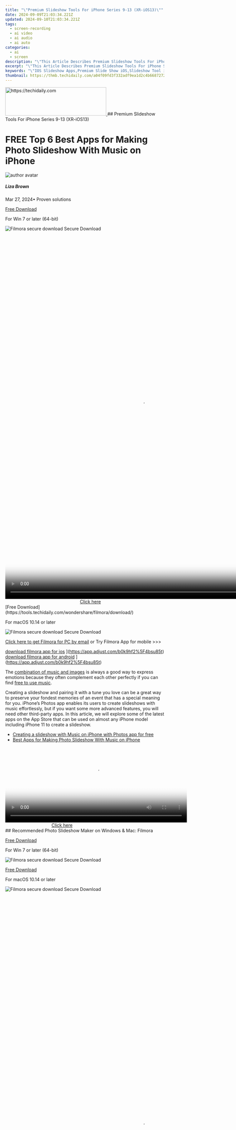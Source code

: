 ```yaml
---
title: "\"Premium Slideshow Tools For iPhone Series 9-13 (XR-iOS13)\""
date: 2024-09-09T21:03:34.221Z
updated: 2024-09-10T21:03:34.221Z
tags: 
  - screen-recording
  - ai video
  - ai audio
  - ai auto
categories: 
  - ai
  - screen
description: "\"This Article Describes Premium Slideshow Tools For iPhone Series 9-13 (XR-iOS13)\""
excerpt: "\"This Article Describes Premium Slideshow Tools For iPhone Series 9-13 (XR-iOS13)\""
keywords: "\"IOS Slideshow Apps,Premium Slide Show iOS,Slideshow Tool iPhones XR-iOS,IPhone Slideshow iOS13 Tools,Top Slideshows iOS Series 9-13,Mobile Slideshow Software,High-Quality iPhone Slides\""
thumbnail: https://thmb.techidaily.com/a04f09fd3f332adf9ea1d2c4b6687272d88f08a364f88560f34c633d621d6cbc.jpg
---
```


<!-- affiliate ads begin -->
<a href="https://wigfever.sjv.io/c/5597632/2014857/22899" target="_top" id="2014857">
  <img src="//a.impactradius-go.com/display-ad/22899-2014857" border="0" alt="https://techidaily.com" width="320" height="90"/>
</a>
<img height="0" width="0" src="https://wigfever.sjv.io/i/5597632/2014857/22899" style="position:absolute;visibility:hidden;" border="0" />
<!-- affiliate ads end -->
## Premium Slideshow Tools For iPhone Series 9-13 (XR-iOS13)

# FREE Top 6 Best Apps for Making Photo Slideshow With Music on iPhone

![author avatar](https://lh5.googleusercontent.com/-AIMmjowaFs4/AAAAAAAAAAI/AAAAAAAAABc/Y5UmwDaI7HU/s250-c-k/photo.jpg)

##### Liza Brown

 Mar 27, 2024• Proven solutions

[Free Download](https://tools.techidaily.com/wondershare/filmora/download/)

For Win 7 or later (64-bit)

![Filmora secure download](https://images.wondershare.com/filmora/images/store/secure.png) Secure Download

<!-- affiliate ads begin -->
<span id="1542129">
					<video width="864" height="1152" style="cursor:pointer"
           poster="//a.impactradius-go.com/display-clicktoplayimage/1542129.png"
           onclick="if(!this.playClicked){this.play();this.setAttribute('controls',true);this.playClicked=true;}">
	   <source src="//a.impactradius-go.com/display-ad/16836-1542129">
	   <img src="//a.impactradius-go.com/display-clicktoplayimage/1542129.png" style="border: none; height: 100%; width: 100%; object-fit: contain">
	</video>
	<div style="width:540px;text-align:center"><a href="javascript:window.open(decodeURIComponent('https%3A%2F%2F25home.pxf.io%2Fc%2F5597632%2F1542129%2F16836'), '_blank');void(0);">Click here</a></div>
</span>
<img height="0" width="0" src="https://imp.pxf.io/i/5597632/1542129/16836" style="position:absolute;visibility:hidden;" border="0" />
<!-- affiliate ads end -->
[Free Download](https://tools.techidaily.com/wondershare/filmora/download/)

For macOS 10.14 or later

![Filmora secure download](https://images.wondershare.com/filmora/images/store/secure.png) Secure Download

[Click here to get Filmora for PC by email](https://tools.techidaily.com/wondershare/filmora/download/)
or Try Filmora App for mobile >>>

[download filmora app for ios](https://images.wondershare.com/filmorago/article-common/app_store.svg) ](https://app.adjust.com/b0k9hf2%5F4bsu85t) [download filmora app for android](https://images.wondershare.com/filmorago/article-common/google_play.svg) ](https://app.adjust.com/b0k9hf2%5F4bsu85t)

The [combination of music and images](https://tools.techidaily.com/wondershare/filmora/download/) is always a good way to express emotions because they often complement each other perfectly if you can find [free to use music](https://tools.techidaily.com/wondershare/filmora/download/).

Creating a slideshow and pairing it with a tune you love can be a great way to preserve your fondest memories of an event that has a special meaning for you. iPhone’s Photos app enables its users to create slideshows with music effortlessly, but if you want some more advanced features, you will need other third-party apps. In this article, we will explore some of the latest apps on the App Store that can be used on almost any iPhone model including iPhone 11 to create a slideshow.

* [Creating a slideshow with Music on iPhone with Photos app for free](#how%5Fto%5Fcreate-slideshow%5Fwith%5Fmusic%5Fon%5FiPhone%5FPhotos%5Fapp)
* [Best Apps for Making Photo Slideshow With Music on iPhone](#best%5Fapps%5Ffor%5Fmaking%5Fphotoslideshow%5Fon%5FiPhone)

<!-- affiliate ads begin -->
<span id="1983584">
					<video width="576" height="240" style="cursor:pointer"
           poster="//a.impactradius-go.com/display-clicktoplayimage/1983584.png"
           onclick="if(!this.playClicked){this.play();this.setAttribute('controls',true);this.playClicked=true;}">
	   <source src="//a.impactradius-go.com/display-ad/22993-1983584">
	   <img src="//a.impactradius-go.com/display-clicktoplayimage/1983584.png" style="border: none; height: 100%; width: 100%; object-fit: contain">
	</video>
	<div style="width:360px;text-align:center"><a href="javascript:window.open(decodeURIComponent('https%3A%2F%2Fhomestyler.sjv.io%2Fc%2F5597632%2F1983584%2F22993'), '_blank');void(0);">Click here</a></div>
</span>
<img height="0" width="0" src="https://imp.pxf.io/i/5597632/1983584/22993" style="position:absolute;visibility:hidden;" border="0" />
<!-- affiliate ads end -->
## Recommended Photo Slideshow Maker on Windows & Mac: Filmora

[Free Download](https://tools.techidaily.com/wondershare/filmora/download/)

For Win 7 or later (64-bit)

![Filmora secure download](https://images.wondershare.com/filmora/images/store/secure.png) Secure Download

[Free Download](https://tools.techidaily.com/wondershare/filmora/download/)

For macOS 10.14 or later

![Filmora secure download](https://images.wondershare.com/filmora/images/store/secure.png) Secure Download

<!-- affiliate ads begin -->
<span id="2135472">
					<video width="864" height="1536" style="cursor:pointer"
           poster="//a.impactradius-go.com/display-clicktoplayimage/2135472.png"
           onclick="if(!this.playClicked){this.play();this.setAttribute('controls',true);this.playClicked=true;}">
	   <source src="//a.impactradius-go.com/display-ad/18498-2135472">
	   <img src="//a.impactradius-go.com/display-clicktoplayimage/2135472.png" style="border: none; height: 100%; width: 100%; object-fit: contain">
	</video>
	<div style="width:540px;text-align:center"><a href="javascript:window.open(decodeURIComponent('https%3A%2F%2Funicoeye.pxf.io%2Fc%2F5597632%2F2135472%2F18498'), '_blank');void(0);">Click here</a></div>
</span>
<img height="0" width="0" src="https://imp.pxf.io/i/5597632/2135472/18498" style="position:absolute;visibility:hidden;" border="0" />
<!-- affiliate ads end -->
[Click here to get Filmora for PC by email](https://tools.techidaily.com/wondershare/filmora/download/)
or Try Filmora App for mobile >>>

[download filmora app for ios](https://images.wondershare.com/filmorago/article-common/app_store.svg) ](https://app.adjust.com/b0k9hf2%5F4bsu85t) [download filmora app for android](https://images.wondershare.com/filmorago/article-common/google_play.svg) ](https://app.adjust.com/b0k9hf2%5F4bsu85t)

* **Built-in Transitions:** You can apply transitions to selected clips or apply transitions randomly
* **Built-in Music and Sound Effects:** different genres of audio files for various types of slideshow
* **More friendly in making photo slideshow:** Set to Crop to Fit to crop photos or apply Pan&Zoom to add Ken Burns effects automatically

If you want to have full control and more advanced editing options, we recommend using [Filmora](https://tools.techidaily.com/wondershare/filmora/download/) on desktop \[Windows & Mac\] to help you make slideshows. Filmora has more than 150 effects to beautify your slideshow. There is an Audio library which provides several different style music for you to choose. Besides, it supports importing photos from various devices, including iPhone and iPad.

Check the ultimate guide about [Making a slideshow with music and titles in Filmora](https://tools.techidaily.com/wondershare/filmora/download/). Or learn more from [Wondershare Video Community](https://www.wondershare.com/explore/inspiration.html).

## How to create a slideshow on iPhone with Photos for Free

You can make a photo slideshow of your photos and videos in Photos to share it on social media or view it at any time.

Note: The information is written using the iOS 13 version of the Photos app.

* Launch the Photos app and you will see all photos in **Photos** You can also switch to **Albums** and then select an album you want to work with.
* Tap **Select** on the upper right corner to select the photos and videos you want to include in your slideshow.
* After selecting all photos and videos, tap the **Share** icon at the left bottom of the screen.
* On the pop-up screen, scroll down and then select **Slideshow**. The Photos app will generate a slideshow with music automatically.
* The slideshow will start displaying automatically, you can click **Done** after viewing it or click **Options** to adjust the playback speed of the slideshow, change the slideshow music and theme.

Note: if you have added some videos with background noise in the slideshow, you will hear the background noise and music at the same time. In this case, you may need to [remove and mute the background noise from the video](https://tools.techidaily.com/wondershare/filmora/download/) first. You can use Filmora to do that on Windows and Mac computers. Or you can add photos only to the Slideshow.

Apple has added the Memories feature in the Photos app since iOS 10\. The Memories will display curated collections of significant people, place and holidays automatically. Previously, we’ve posted an article about [how to change and add music to Memory video on iPhone](https://tools.techidaily.com/wondershare/filmora/download/), click to read the detailed information about[how to edit Memory slideshow video](https://tools.techidaily.com/wondershare/filmora/download/).

<!-- affiliate ads begin -->
<a href="https://ephamedtechinc.pxf.io/c/5597632/2120864/26400?prodsku=Mercury" target="_top" id="2120864">
  <img src="//a.impactradius-go.com/display-ad/26400-2120864" border="0" alt="https://techidaily.com" width="728" height="90"/>
</a>
<img height="0" width="0" src="https://ephamedtechinc.pxf.io/i/5597632/2120864/26400?prodsku=Mercury" style="position:absolute;visibility:hidden;" border="0" />
<!-- affiliate ads end -->
## Part 2: 6 Best Apps for Making Photo Slideshows With Music on iPhone 11/XR/XS/X/8/7/6

iPhoneography has never been more popular, and iPhone owners who want to take selfies or capture beautiful landscapes can only benefit from using [iPhone photo editors](https://tools.techidaily.com/wondershare/filmora/download/) that enable them to enhance their photo slideshow with music. These are some of the best photo editing apps for iPhones that will assist you in creating a wide variety of different styles of photo slideshow with music.

| **App**                            | **Price**                   | **System Requirements**    | **User Rating** |
| ---------------------------------- | --------------------------- | -------------------------- | --------------- |
| **Pic Music**                      | FreeOffers In-App Purchases | Requires iOS 8.0 or later  | 4.1             |
| **SlideLab**                       | FreeOffers In-App Purchases | Requires iOS 11 or later   | 4.4             |
| **Flipagram**                      | FreeOffers In-App Purchases | Requires iOS 10.0 or later | 4.4             |
| **SlideShow Maker Photo to Video** | FreeOffers In-App Purchases | Requires iOS 10 or later   | 4.1             |
| **SlideShow Maker**                | FreeOffers In-App Purchases | Requires iOS 10.0 or later | 4.4             |
| **Filmora**                        | FreeOffers In-App Purchases | Requires iOS 11.0 or later | 3.2             |

#### 1\. [Pic Music](https://apps.apple.com/us/app/pic-music-slide-show-maker-video-maker-quote-maker/id762067797)

![slideshow with music
](https://images.wondershare.com/filmora/article-images/pic-music-slide-maker.jpg)

Pic Music is specifically designed to help its users create slideshows with music, but it lacks some of the advanced photo editing features. This best slideshow app lets you use photos from your camera roll and it provides an instant preview, which allows you to readjust the position of the images in the slideshow. Pic Music has its own library of royalty-free music, while it also allows you to record your own voice. Adding text and transitions is also an option that can improve the quality of the photo slideshows created with this app.

Despite the fact that the Pic Music app is free, an in-app purchase is required if you'd like to remove the watermark.

#### 2\. [SlideLab](https://apps.apple.com/us/app/slidelab-add-music-to-photos/id919610704)

![photo slideshow with music
](https://images.wondershare.com/filmora/article-images/slidelab-add-music.jpg)

If you would like to turn your photos into an amazing slideshow that also contains music SlideLab is among the best choices you can make. The app provides a large number of awesome filters that will make each photo in the slideshow unique, while the large collection of transitions can be used to avoid sudden jumps between photos. You can choose songs from the app's music library or use any track you have in your collection.

Despite the fact that the free version of the app is available, an in-app purchase must be made to remove the watermark. SlideLab is a perfect tool for the production of slideshows with music you want to share on social media because it provides a plethora of options which allow you to adjust the duration or the aspect ratio of the slideshow.

#### 3\. [Flipagram](https://apps.apple.com/us/app/flipagram/id1469175283)

![photo slideshow with music
](https://images.wondershare.com/filmora/article-images/flipagram-slideshow-maker.jpg)

Each of the features this slideshow maker app offers will make your slideshow more entertaining. The app contains a music library that is updated daily, which means that you'll never have to worry about the song you want to use in your slideshow. Music filters and effects are influenced by the beats of the song and each filter reacts differently with a different slideshow. Furthermore, you can use the in-app camera to create amazing lip-sync videos, while you can also utilize the photo editing features to enhance your slideshow photos with music.

Besides being an amazing app, Filpgram is also a community with thousands of members and it enables you to share your slideshows and all other creations with like-minded people. This app also lets you share slideshows with music on any social media network you can think of.

#### 4\. [SlideShow Maker Photo to Video](https://apps.apple.com/us/app/slideshow-maker-photo-to-video/id924826256)

![photo slideshow with music
](https://images.wondershare.com/filmora/article-images/slideshow-maker-photo-to-video.jpg)

This photo slideshow app provides adventure, birthday, family, or vintage slideshow styles, and filters, and transitions. Creating a photo slideshow is easy in this app, pick up your photos and videos first, and then select moods, style. You can adjust the slideshow’s length, trim out unwanted part, change the aspect ratio, [add stickers](https://tools.techidaily.com/wondershare/filmora/download/) and texts. And then select the music and trim it accordingly to save it on iPhone or share to Instagram or YouTube directly.

You can choose music from the app’s library or add your own song or voiceover to the photo slideshow. You will need to sign up for the auto-renewable In-App purchase first before accessing the app.

#### 5\. [SlideShow Maker](https://apps.apple.com/us/app/slideshow-maker/id1116573476)

![photo slideshow with music
](https://images.wondershare.com/filmora/article-images/slideshow-maker-video-editor-movie-slide-show.jpg)

This photo video slideshow maker provides excellent editing tools and effects and music for creating a photo slideshow. There are more than 30+ filters, 20+ effects, 50+ unique shapes, and 100+ stickers in this app. You can add themes with effects, texts, and stickers to make a unique story.

To create a slideshow with SlideShow Maker, pick your photos first, and then add effects and your music to the slideshow, set up the length, add texts and sticks, and then share it on social media. If you want to use the in-built music effects and soundtracks, you need to subscribe to the Premium plan.

#### 6\. [Filmora](https://tools.techidaily.com/wondershare/filmora/download/)

 [![Download filmora](https://images.wondershare.com/filmora/guide/google_play.jpg) ](https://app.adjust.com/w06dr6m%5F19za1f6) [![Download filmora](https://images.wondershare.com/filmora/guide/apple_store.jpg)](https://app.adjust.com/w06dr6m%5F19za1f6)

Editing videos or creating photo slideshows with Filmora is a simple three-step process that requires you to select the footage or photos you want to edit, add music to slideshow, filters, or transitions and share it on your social media account. This app features a library of licensed songs, which means that you can simply select the song you like and add it to the slideshow you want to create. In addition, Filmora also features professional video editing tools such as PIP, Color Tuning, or Audio mixer that will allow you to produce amazing slideshows with music. The app can be downloaded for free, but it contains in-app purchases that might increase the quality of your photos and videos.

Above are some of the best apps to make photos with music on iPhone, if you need other solutions, check our picks of [best video makers with music for iOS and Android.](https://tools.techidaily.com/wondershare/filmora/download/)

When creating photos with music on your Mac or Windows computer, we recommend you to try Filmora to empower your imagination. Featuring an Audio Library, various style transitions, effects, filters, overlays and elements, an intuitive interface and visual audio editing, Filmora will help you turn your photos into videos.

[Free Download](https://tools.techidaily.com/wondershare/filmora/download/)

For Win 7 or later (64-bit)

![Filmora secure download](https://images.wondershare.com/filmora/images/store/secure.png) Secure Download

[Free Download](https://tools.techidaily.com/wondershare/filmora/download/)

For macOS 10.14 or later

![Filmora secure download](https://images.wondershare.com/filmora/images/store/secure.png) Secure Download

[Click here to get Filmora for PC by email](https://tools.techidaily.com/wondershare/filmora/download/)
or Try Filmora App for mobile >>>

[download filmora app for ios](https://images.wondershare.com/filmorago/article-common/app_store.svg) ](https://app.adjust.com/b0k9hf2%5F4bsu85t) [download filmora app for android](https://images.wondershare.com/filmorago/article-common/google_play.svg) ](https://app.adjust.com/b0k9hf2%5F4bsu85t)

![author avatar](https://lh5.googleusercontent.com/-AIMmjowaFs4/AAAAAAAAAAI/AAAAAAAAABc/Y5UmwDaI7HU/s250-c-k/photo.jpg)

<!-- affiliate ads begin -->
<a href="https://ephamedtechinc.pxf.io/c/5597632/2137227/26400" target="_top" id="2137227">
  <img src="//a.impactradius-go.com/display-ad/26400-2137227" border="0" alt="https://techidaily.com" width="728" height="90"/>
</a>
<img height="0" width="0" src="https://ephamedtechinc.pxf.io/i/5597632/2137227/26400" style="position:absolute;visibility:hidden;" border="0" />
<!-- affiliate ads end -->
Liza Brown

Liza Brown is a writer and a lover of all things video.

Follow @Liza Brown

<span class="atpl-alsoreadstyle">Also read:</span>
<div><ul>
<li><a href="https://extra-resources.techidaily.com/new-10-leading-4k-displays/"><u>[New] 10 Leading 4K Displays</u></a></li>
<li><a href="https://youtube-zero.techidaily.com/024-approved-avoiding-common-pitfalls-in-pc-based-youtube-video-editing/"><u>[New] 2024 Approved  Avoiding Common Pitfalls in PC-Based YouTube Video Editing</u></a></li>
<li><a href="https://extra-information.techidaily.com/new-assessing-64gb-for-video-file-storing-power/"><u>[New] Assessing 64GB for Video File Storing Power</u></a></li>
<li><a href="https://instagram-videos.techidaily.com/updated-2024-approved-step-by-step-adding-a-flurry-of-images-and-videos-to-your-ig-story/"><u>[Updated] 2024 Approved  Step-by-Step  Adding a Flurry of Images & Videos to Your IG Story</u></a></li>
<li><a href="https://extra-resources.techidaily.com/updated-a-comparative-look-at-rgb-and-srgb-for-designers/"><u>[Updated] A Comparative Look at Rgb and Srgb for Designers</u></a></li>
<li><a href="https://extra-resources.techidaily.com/updated-advancing-training-with-vr-systems/"><u>[Updated] Advancing Training with VR Systems</u></a></li>
<li><a href="https://extra-resources.techidaily.com/updated-arctic-accolades-top-athletes-and-events/"><u>[Updated] Arctic Accolades  Top Athletes & Events</u></a></li>
<li><a href="https://extra-resources.techidaily.com/updated-blending-youtube-audio-features-into-video-projects/"><u>[Updated] Blending YouTube Audio Features Into Video Projects</u></a></li>
<li><a href="https://extra-resources.techidaily.com/updated-boosting-visuals-implementing-filters-on-devices/"><u>[Updated] Boosting Visuals  Implementing Filters on Devices</u></a></li>
<li><a href="https://extra-resources.techidaily.com/updated-caption-kings-and-queens-top-10-mobile-writing-aids-iosandroid/"><u>[Updated] Caption Kings and Queens  Top 10 Mobile Writing Aids (iOS/Android)</u></a></li>
<li><a href="https://extra-resources.techidaily.com/updated-capturing-the-future-an-overview-of-iphone-xs-camera-innovations/"><u>[Updated] Capturing the Future  An Overview of iPhone X's Camera Innovations</u></a></li>
<li><a href="https://fox-direct.techidaily.com/2024-approved-embellish-photographic-canvas-with-outer-glow-effect/"><u>2024 Approved  Embellish Photographic Canvas With Outer Glow Effect</u></a></li>
<li><a href="https://extra-approaches.techidaily.com/2024-approved-link-up-movies-to-your-youtube-compendium/"><u>2024 Approved  Link Up Movies to Your YouTube Compendium</u></a></li>
<li><a href="https://phone-solutions.techidaily.com/android-call-history-recovery-recover-deleted-call-logs-from-x5-by-fonelab-android-recover-call-logs/"><u>Android Call History Recovery - recover deleted call logs from X5</u></a></li>
<li><a href="https://blog-min.techidaily.com/apple-watch-series-9-analysis-consistent-quality-through-the-generations/"><u>Apple Watch Series 9 Analysis: Consistent Quality Through the Generations</u></a></li>
<li><a href="https://android-unlock.techidaily.com/best-motorola-moto-g14-pattern-lock-removal-tools-remove-android-pattern-lock-without-losing-data-by-drfone-android/"><u>Best Motorola Moto G14 Pattern Lock Removal Tools Remove Android Pattern Lock Without Losing Data</u></a></li>
<li><a href="https://extra-resources.techidaily.com/dji-takes-flight-the-game-changing-faceoff-of-mavic-air-vs-spark/"><u>DJI Takes Flight  The Game-Changing Faceoff of Mavic Air Vs. Spark</u></a></li>
<li><a href="https://extra-resources.techidaily.com/effortless-avi-gif-conversion-using-filmora-tools/"><u>Effortless AVI-GIF Conversion Using Filmora Tools</u></a></li>
<li><a href="https://extra-resources.techidaily.com/elevate-your-content-the-essential-video-tutorial-for-youtube-photos/"><u>Elevate Your Content  The Essential Video Tutorial for YouTube Photos</u></a></li>
<li><a href="https://extra-resources.techidaily.com/expert-strategies-for-enhanced-media-experience-with-vlc/"><u>Expert Strategies for Enhanced Media Experience with VLC</u></a></li>
<li><a href="https://phone-solutions.techidaily.com/how-to-bypass-frp-on-samsung-galaxy-s24-ultra-by-drfone-android-unlock-remove-google-frp/"><u>How To Bypass FRP on Samsung Galaxy S24 Ultra</u></a></li>
<li><a href="https://extra-resources.techidaily.com/in-2024-camera-quest-gopro-hero5-b-vs-session-edition/"><u>In 2024, Camera Quest – GoPro Hero5 B vs Session Edition</u></a></li>
<li><a href="https://extra-resources.techidaily.com/in-2024-crafty-laughter-your-adobe-guide/"><u>In 2024, Crafty Laughter  Your Adobe Guide</u></a></li>
<li><a href="https://youtube-stream.techidaily.com/in-2024-maximize-engagement-with-custom-youtube-thumbnails/"><u>In 2024, Maximize Engagement with Custom YouTube Thumbnails</u></a></li>
<li><a href="https://tech-revival.techidaily.com/modify-proton-vpn-email-settings-and-navigating-through-the-truth-about-the-chatgpt-windows-version/"><u>Modify Proton VPN Email Settings & Navigating Through the Truth About the ChatGPT Windows Version</u></a></li>
<li><a href="https://buynow-help.techidaily.com/moments-in-motion-the-top-cameras-for-less-than-100/"><u>Moments in Motion: The Top Cameras for Less Than $100</u></a></li>
<li><a href="https://extra-resources.techidaily.com/no-1s-choice-optimal-sierra-video-apps/"><u>No. 1'S Choice  Optimal Sierra Video Apps</u></a></li>
<li><a href="https://extra-resources.techidaily.com/pathways-to-accumulate-free-photo-frame-media/"><u>Pathways to Accumulate Free Photo Frame Media</u></a></li>
<li><a href="https://extra-resources.techidaily.com/pictorial-synthesis-pro-online-blender-deluxe/"><u>Pictorial Synthesis Pro  Online Blender Deluxe</u></a></li>
<li><a href="https://location-social.techidaily.com/proven-ways-in-how-to-hide-location-on-life360-for-vivo-y02t-drfone-by-drfone-virtual-android/"><u>Proven Ways in How To Hide Location on Life360 For Vivo Y02T | Dr.fone</u></a></li>
<li><a href="https://extra-resources.techidaily.com/rapid-diy-techniques-that-every-indie-filmmaker-should-try/"><u>Rapid DIY Techniques That Every Indie Filmmaker Should Try</u></a></li>
<li><a href="https://extra-resources.techidaily.com/screenplay-blueprint-unveiled/"><u>Screenplay Blueprint Unveiled</u></a></li>
<li><a href="https://extra-resources.techidaily.com/step-by-step-guide-on-disabling-youtube-preview/"><u>Step-By-Step Guide on Disabling YouTube Preview</u></a></li>
<li><a href="https://extra-resources.techidaily.com/streamlined-process-for-shaping-photos/"><u>Streamlined Process for Shaping Photos</u></a></li>
<li><a href="https://extra-resources.techidaily.com/the-art-of-360-degree-video-9-must-have-tips-for-filmmakers/"><u>The Art of 360-Degree Video  9 Must-Have Tips for Filmmakers</u></a></li>
<li><a href="https://extra-resources.techidaily.com/the-editors-echo-chamber/"><u>The Editor's Echo Chamber</u></a></li>
<li><a href="https://extra-resources.techidaily.com/the-fundamentals-of-gif-design-and-creation/"><u>The Fundamentals of GIF Design and Creation</u></a></li>
<li><a href="https://extra-resources.techidaily.com/the-quintessential-guide-to-premium-4k-blu-ray-devices/"><u>The Quintessential Guide to Premium 4K Blu-Ray Devices</u></a></li>
<li><a href="https://extra-resources.techidaily.com/top-10-ultimate-4k-gaming-systems-reviewed/"><u>Top 10 Ultimate 4K Gaming Systems Reviewed</u></a></li>
<li><a href="https://win-howtos.techidaily.com/troubleshooting-and-repairing-bootmgr-is-missing-errors-with-easy-diagrams/"><u>Troubleshooting and Repairing 'BOOTMGR Is Missing' Errors with Easy Diagrams</u></a></li>
<li><a href="https://some-guidance.techidaily.com/umwandlung-von-heic-bilder-in-jpg-format-eine-einfache-anleitung-fur-ios-11-benutzer/"><u>Umwandlung Von HEIC Bilder in JPG Format - Eine Einfache Anleitung Für iOS 11 Benutzer</u></a></li>
<li><a href="https://article-helps.techidaily.com/understanding-adobe-storage-alternatives-explained/"><u>Understanding Adobe Storage, Alternatives Explained</u></a></li>
<li><a href="https://extra-resources.techidaily.com/understanding-the-impact-of-nikon-d500s-4k-output/"><u>Understanding the Impact of Nikon D500's 4K Output</u></a></li>
<li><a href="https://facebook-video-files.techidaily.com/unlocking-fb-content-effortless-mp4-conversion-for-2024/"><u>Unlocking FB Content  Effortless MP4 Conversion for 2024</u></a></li>
<li><a href="https://ai-video-tools.techidaily.com/updated-2024-approved-from-download-to-upload-the-art-of-online-video-editing/"><u>Updated 2024 Approved From Download to Upload The Art of Online Video Editing</u></a></li>
<li><a href="https://smart-video-editing.techidaily.com/updated-2024-approved-top-rated-avi-video-editors-for-cutting-and-trimming-multi-platform-support/"><u>Updated 2024 Approved Top-Rated AVI Video Editors for Cutting and Trimming Multi-Platform Support</u></a></li>
<li><a href="https://extra-resources.techidaily.com/videohub-app-critique-compendium/"><u>VideoHub App Critique Compendium</u></a></li>
<li><a href="https://extra-resources.techidaily.com/zero-to-hero-your-step-by-step-adventure-in-meme-magic-on-9gag/"><u>Zero to Hero  Your Step-by-Step Adventure in Meme Magic on 9GAG</u></a></li>
</ul></div>

<ins class="adsbygoogle"
      style="display:block"
      data-ad-client="ca-pub-7571918770474297"
      data-ad-slot="8358498916"
      data-ad-format="auto"
      data-full-width-responsive="true"></ins>